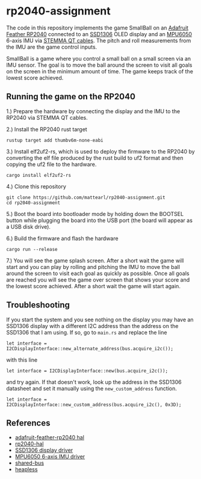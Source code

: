 # rp2040-assignment

The code in this repository implements the game SmallBall on an
[Adafruit Feather RP2040](https://www.adafruit.com/product/4884) 
connected to an [SSD1306](https://www.adafruit.com/product/938) 
OLED display and an [MPU6050](https://www.adafruit.com/product/3886) 
6-axis IMU via [STEMMA QT cables](https://www.adafruit.com/product/4399). 
The pitch and roll measurements from the IMU are the game control inputs. 

SmallBall is a game where you control a small ball on a small screen via an 
IMU sensor. The goal is to move the ball around the screen to visit all goals 
on the screen in the minimum amount of time. The game keeps track of the
lowest score achieved.

## Running the game on the RP2040 
1.) Prepare the hardware by connecting the display and the IMU to the RP2040 via STEMMA QT cables.

2.) Install the RP2040 rust target 
```
rustup target add thumbv6m-none-eabi
```

3.) Install elf2uf2-rs, which is used to deploy the firmware to the RP2040 by converting the
elf file produced by the rust build to uf2 format and then copying the uf2 file to the hardware.
```
cargo install elf2uf2-rs
```

4.) Clone this repository
```
git clone https://github.com/mattearl/rp2040-assignment.git
cd rp2040-assignment
``` 

5.) Boot the board into bootloader mode by holding down the BOOTSEL button while plugging the 
board into the USB port (the board will appear as a USB disk drive).

6.) Build the firmware and flash the hardware
```
cargo run --release
``` 

7.) You will see the game splash screen. After a short wait the game will start and you can play 
by rolling and pitching the IMU to move the ball around the screen to visit each goal as quickly
as possible. Once all goals are reached you will see the game over screen that shows your score
and the lowest score achieved. After a short wait the game will start again.  

## Troubleshooting

If you start the system and you see nothing on the display you may have an SSD1306 display with 
a different I2C address than the address on the SSD1306 that I am using. If so, go to `main.rs` 
and replace the line
```
let interface = I2CDisplayInterface::new_alternate_address(bus.acquire_i2c());
```
with this line 
```
let interface = I2CDisplayInterface::new(bus.acquire_i2c());
```
and try again. If that doesn't work, look up the address in the SSD1306 datasheet and set it 
manually using the `new_custom_address` function.
```
let interface = I2CDisplayInterface::new_custom_address(bus.acquire_i2c(), 0x3D);
```
 
## References

- [adafruit-feather-rp2040 hal](https://crates.io/crates/adafruit-feather-rp2040)
- [rp2040-hal](https://crates.io/crates/rp2040-hal)
- [SSD1306 display driver](https://crates.io/crates/ssd1306)
- [MPU6050 6-axis IMU driver](https://crates.io/crates/mpu6050)
- [shared-bus](https://crates.io/crates/shared-bus)
- [heapless](https://crates.io/crates/heapless)


